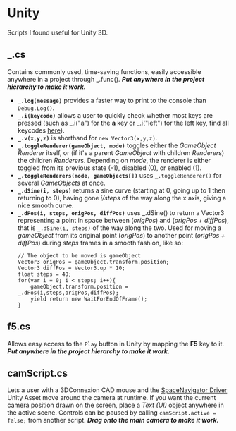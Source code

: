 # Unity
Scripts I found useful for Unity 3D.
## _.cs
Contains commonly used, time-saving functions, easily accessible anywhere in a project through _.func(). 
***Put anywhere in the project hierarchy to make it work.***
* **`_.log(message)`** provides a faster way to print to the console than `Debug.Log()`.
* **`_.i(keycode)`** allows a user to quickly check whether most keys are pressed (such as _.i("a") for the **a** key or _.i("left") for the left key, find all keycodes [here](https://docs.unity3d.com/ScriptReference/KeyCode.html)).
* **`_.v(x,y,z)`** is shorthand for `new Vector3(x,y,z)`.
* **`_.toggleRenderer(gameObject, mode)`** toggles either the *GameObject* *Renderer* itself, or (if it's a parent *GameObject* with children *Renderer*s) the children *Renderer*s. Depending on *mode*, the renderer is either toggled from its previous state (-1), disabled (0), or enabled (1). 
* **`_.toggleRenderers(mode, gameObjects[])`** uses `_.toggleRenderer()` for several *GameObjects* at once.
* **`_.dSine(i, steps)`** returns a sine curve (starting at 0, going up to 1 then returning to 0), having gone *i/steps* of the way along the x axis, giving a nice smooth curve.
* **`_.dPos(i, steps, origPos, diffPos)`** uses _.dSine() to return a Vector3 representing a point in space between (*origPos*) and (*origPos + diffPos*), that is `_.dSine(i, steps)` of the way along the two. Used for moving a *gameObject* from its original point (*origPos*) to another point (*origPos + diffPos*) during *steps* frames in a smooth fashion, like so:
    ```
	// The object to be moved is gameObject
    Vector3 origPos = gameObject.transform.position;
    Vector3 diffPos = Vector3.up * 10;
    float steps = 40;
    for(var i = 0; i < steps; i++){
        gameObject.transform.position = _.dPos(i,steps,origPos,diffPos);
        yield return new WaitForEndOfFrame();
    }
    ```
## f5.cs
Allows easy access to the `Play` button in Unity by mapping the **F5** key to it. 
***Put anywhere in the project hierarchy to make it work.***

## camScript.cs
Lets a user with a 3DConnexion CAD mouse and the [SpaceNavigator Driver](https://github.com/PatHightree/SpaceNavigator) Unity Asset move around the camera at runtime. 
If you want the current camera position drawn on the screen, place a *Text (UI)* object anywhere in the active scene.
Controls can be paused by calling `camScript.active = false;` from another script.
***Drag onto the main camera to make it work.***


<!--stackedit_data:
eyJoaXN0b3J5IjpbLTc2MDM2MjAxNywtMjEzMDUxMTc0LC04ND
gxMzk3NzUsMTE0MjU5OTQ4NSwtMTgxMzYwODMsLTEwNTcwMTM4
ODZdfQ==
-->